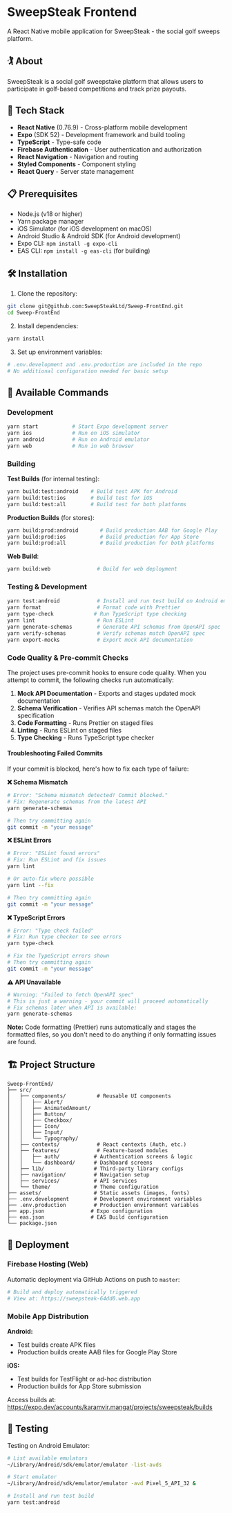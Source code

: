 # SweepSteak Frontend

A React Native mobile application for SweepSteak - the social golf sweeps platform.

## 🏌️ About

SweepSteak is a social golf sweepstake platform that allows users to participate in golf-based competitions and track prize payouts.

## 🚀 Tech Stack

- **React Native** (0.76.9) - Cross-platform mobile development
- **Expo** (SDK 52) - Development framework and build tooling
- **TypeScript** - Type-safe code
- **Firebase Authentication** - User authentication and authorization
- **React Navigation** - Navigation and routing
- **Styled Components** - Component styling
- **React Query** - Server state management

## 📋 Prerequisites

- Node.js (v18 or higher)
- Yarn package manager
- iOS Simulator (for iOS development on macOS)
- Android Studio & Android SDK (for Android development)
- Expo CLI: `npm install -g expo-cli`
- EAS CLI: `npm install -g eas-cli` (for building)

## 🛠️ Installation

1. Clone the repository:
```bash
git clone git@github.com:SweepSteakLtd/Sweep-FrontEnd.git
cd Sweep-FrontEnd
```

2. Install dependencies:
```bash
yarn install
```

3. Set up environment variables:
```bash
# .env.development and .env.production are included in the repo
# No additional configuration needed for basic setup
```

## 🏃 Available Commands

### Development

```bash
yarn start           # Start Expo development server
yarn ios             # Run on iOS simulator
yarn android         # Run on Android emulator
yarn web             # Run in web browser
```

### Building

**Test Builds** (for internal testing):
```bash
yarn build:test:android    # Build test APK for Android
yarn build:test:ios        # Build test for iOS
yarn build:test:all        # Build test for both platforms
```

**Production Builds** (for stores):
```bash
yarn build:prod:android       # Build production AAB for Google Play
yarn build:prod:ios           # Build production for App Store
yarn build:prod:all           # Build production for both platforms
```

**Web Build**:
```bash
yarn build:web               # Build for web deployment
```

### Testing & Development

```bash
yarn test:android            # Install and run test build on Android emulator
yarn format                  # Format code with Prettier
yarn type-check             # Run TypeScript type checking
yarn lint                    # Run ESLint
yarn generate-schemas        # Generate API schemas from OpenAPI spec
yarn verify-schemas          # Verify schemas match OpenAPI spec
yarn export-mocks            # Export mock API documentation
```

### Code Quality & Pre-commit Checks

The project uses pre-commit hooks to ensure code quality. When you attempt to commit, the following checks run automatically:

1. **Mock API Documentation** - Exports and stages updated mock documentation
2. **Schema Verification** - Verifies API schemas match the OpenAPI specification
3. **Code Formatting** - Runs Prettier on staged files
4. **Linting** - Runs ESLint on staged files
5. **Type Checking** - Runs TypeScript type checker

#### Troubleshooting Failed Commits

If your commit is blocked, here's how to fix each type of failure:

**❌ Schema Mismatch**
```bash
# Error: "Schema mismatch detected! Commit blocked."
# Fix: Regenerate schemas from the latest API
yarn generate-schemas

# Then try committing again
git commit -m "your message"
```

**❌ ESLint Errors**
```bash
# Error: "ESLint found errors"
# Fix: Run ESLint and fix issues
yarn lint

# Or auto-fix where possible
yarn lint --fix

# Then try committing again
git commit -m "your message"
```

**❌ TypeScript Errors**
```bash
# Error: "Type check failed"
# Fix: Run type checker to see errors
yarn type-check

# Fix the TypeScript errors shown
# Then try committing again
git commit -m "your message"
```

**⚠️ API Unavailable**
```bash
# Warning: "Failed to fetch OpenAPI spec"
# This is just a warning - your commit will proceed automatically
# Fix schemas later when API is available:
yarn generate-schemas
```

**Note:** Code formatting (Prettier) runs automatically and stages the formatted files, so you don't need to do anything if only formatting issues are found.

## 🏗️ Project Structure

```
Sweep-FrontEnd/
├── src/
│   ├── components/          # Reusable UI components
│   │   ├── Alert/
│   │   ├── AnimatedAmount/
│   │   ├── Button/
│   │   ├── Checkbox/
│   │   ├── Icon/
│   │   ├── Input/
│   │   └── Typography/
│   ├── contexts/            # React contexts (Auth, etc.)
│   ├── features/            # Feature-based modules
│   │   ├── auth/           # Authentication screens & logic
│   │   └── dashboard/      # Dashboard screens
│   ├── lib/                # Third-party library configs
│   ├── navigation/         # Navigation setup
│   ├── services/           # API services
│   └── theme/              # Theme configuration
├── assets/                 # Static assets (images, fonts)
├── .env.development        # Development environment variables
├── .env.production         # Production environment variables
├── app.json               # Expo configuration
├── eas.json               # EAS Build configuration
└── package.json
```

## 🚢 Deployment

### Firebase Hosting (Web)

Automatic deployment via GitHub Actions on push to `master`:
```bash
# Build and deploy automatically triggered
# View at: https://sweepsteak-64dd0.web.app
```

### Mobile App Distribution

**Android:**
- Test builds create APK files
- Production builds create AAB files for Google Play Store

**iOS:**
- Test builds for TestFlight or ad-hoc distribution
- Production builds for App Store submission

Access builds at: https://expo.dev/accounts/karamvir.mangat/projects/sweepsteak/builds

## 🧪 Testing

Testing on Android Emulator:
```bash
# List available emulators
~/Library/Android/sdk/emulator/emulator -list-avds

# Start emulator
~/Library/Android/sdk/emulator/emulator -avd Pixel_5_API_32 &

# Install and run test build
yarn test:android
```
